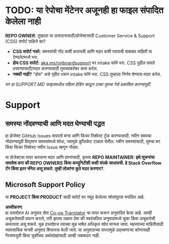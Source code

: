 <!--
CO_OP_TRANSLATOR_METADATA:
{
  "original_hash": "62fe65c1d8e3796c01aa1e3c89666cba",
  "translation_date": "2025-06-12T11:16:34+00:00",
  "source_file": "SUPPORT.md",
  "language_code": "mr"
}
-->
# TODO: या रेपोचा मेंटेनर अजूनही हा फाइल संपादित केलेला नाही

**REPO OWNER**: तुम्हाला या उत्पादनासाठी/प्रोजेक्टसाठी Customer Service & Support (CSS) सपोर्ट पाहिजे का?

- **CSS सपोर्ट नको:** समस्यांची नोंद कशी करायची आणि मदत कशी घ्यायची याबाबत माहिती या टेम्पलेटमध्ये भरा.
- **होय CSS सपोर्ट:** [aka.ms/onboardsupport](https://aka.ms/onboardsupport) वर intake फॉर्म भरा. CSS पुढील पावले ठरवण्यासाठी/मदत करण्यासाठी तुमच्याबरोबर काम करेल.
- **नक्की नाही?** "होय" असे गृहीत धरून intake फॉर्म भरा. CSS तुम्हाला निर्णय घेण्यास मदत करेल.

*मग हा SUPPORT.MD फाइलमधील पहिला हेडिंग काढून टाका तुमचा रेपो प्रकाशित करण्यापूर्वी.*

# Support

## समस्या नोंदवण्याची आणि मदत घेण्याची पद्धत

हा प्रोजेक्ट GitHub Issues वापरतो बग्स आणि फिचर रिक्वेस्ट ट्रॅक करण्यासाठी. नवीन समस्या नोंदवण्यापूर्वी विद्यमान समस्यांमध्ये शोधा, ज्यामुळे डुप्लिकेट टाळता येतील. नवीन समस्यांसाठी, तुमचा बग किंवा फिचर रिक्वेस्ट नवीन Issue म्हणून नोंदवा.

या प्रोजेक्टचा वापर करताना मदत आणि प्रश्नांसाठी, कृपया **REPO MAINTAINER: इथे सूचनांचा समावेश करा की REPO OWNERS किंवा कम्युनिटीशी कशी संपर्क साधायची. हे Stack Overflow टॅग किंवा इतर चॅनेल असू शकते. तुम्ही लोकांना कुठे मदत करणार?**.

## Microsoft Support Policy

या **PROJECT किंवा PRODUCT** साठी सपोर्ट वर नमूद केलेल्या स्रोतांपुरता मर्यादित आहे.

**अस्वीकरण**:  
हा दस्तऐवज AI अनुवाद सेवा [Co-op Translator](https://github.com/Azure/co-op-translator) चा वापर करून अनुवादित केला आहे. आम्ही अचूकतेसाठी प्रयत्न करतो, तरी कृपया लक्षात ठेवा की स्वयंचलित अनुवादांमध्ये चुका किंवा अचूकतेची कमतरता असू शकते. मूळ दस्तऐवज त्याच्या मूळ भाषेत अधिकृत स्रोत मानला जावा. महत्त्वाच्या माहितीसाठी व्यावसायिक मानवी अनुवाद शिफारस केली जाते. या अनुवादाच्या वापरामुळे उद्भवणाऱ्या कोणत्याही गैरसमजुती किंवा चुकीच्या अर्थसंग्रहांसाठी आम्ही जबाबदार नाही.